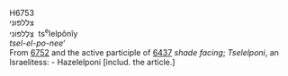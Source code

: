 <body>
  <p>H6753<br>  צללפּוני  <br> צְּלֶלפּוֹנִי  ‎  ts<sup>e</sup>lelpônı̂y  <br><i>tsel-el-po-nee‘ </i><br>From <a href="h6752.htm">6752</a> and the active participle of <a href="h6437.htm">6437</a>  <i>shade</i> <i>facing</i>; <i>Tselelponi</i>, an Israelitess: - Hazelelponi [includ. the article.]<br></p>
 </body>